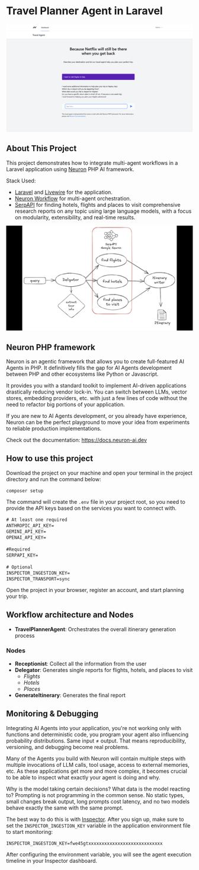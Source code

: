 # Travel Planner Agent in Laravel 

![Neuron Travel Planner Agent](public/images/screen.png)

## About This Project

This project demonstrates how to integrate multi-agent workflows in a Laravel application 
using [Neuron](https://docs.neuron-ai.dev) PHP AI framework.

Stack Used:

- [Laravel](https://laravel.com) and [Livewire](https://livewire.laravel.com/) for the application.
- [Neuron Workflow](https://docs.neuron-ai.dev/workflow/getting-started) for multi-agent orchestration.
- [SerpAPI](https://serpapi.com) for finding hotels, flights and places to visit comprehensive research reports on any topic using large language models,
  with a focus on modularity, extensibility, and real-time results.

![](public/images/chart.jpeg)

## Neuron PHP framework
Neuron is an agentic framework that allows you to create full-featured AI Agents in PHP.
It definitively fills the gap for AI Agents development between PHP and other ecosystems like Python or Javascript.

It provides you with a standard toolkit to implement AI-driven applications drastically reducing vendor lock-in.
You can switch between LLMs, vector stores, embedding providers, etc. with just a few lines of code without the
need to refactor big portions of your application.

If you are new to AI Agents development, or you already have experience, Neuron can be the perfect playground
to move your idea from experiments to reliable production implementations.

Check out the documentation: https://docs.neuron-ai.dev

## How to use this project
Download the project on your machine and open your terminal in the project directory and run the command below:

```
composer setup
```

The command will create the `.env` file in your project root, so you need to provide the API keys based on
the services you want to connect with.

```dotenv
# At least one required
ANTHROPIC_API_KEY=
GEMINI_API_KEY=
OPENAI_API_KEY=

#Required
SERPAPI_KEY=

# Optional
INSPECTOR_INGESTION_KEY=
INSPECTOR_TRANSPORT=sync
```

Open the project in your browser, register an account, and start planning your trip.

## Workflow architecture and Nodes

- **TravelPlannerAgent**: Orchestrates the overall itinerary generation process

### Nodes

- **Receptionist**: Collect all the information from the user
- **Delegator**: Generates single reports for flights, hotels, and places to visit
    - *Flights*
    - *Hotels*
    - *Places*
- **GenerateItinerary**: Generates the final report

## Monitoring & Debugging

Integrating AI Agents into your application, you're not working only with functions and deterministic code,
you program your agent also influencing probability distributions. Same input ≠ output.
That means reproducibility, versioning, and debugging become real problems.

Many of the Agents you build with Neuron will contain multiple steps with multiple invocations of LLM calls,
tool usage, access to external memories, etc. As these applications get more and more complex, it becomes crucial
to be able to inspect what exactly your agent is doing and why.

Why is the model taking certain decisions? What data is the model reacting to? Prompting is not programming
in the common sense. No static types, small changes break output, long prompts cost latency,
and no two models behave exactly the same with the same prompt.

The best way to do this is with [Inspector](https://inspector.dev). After you sign up,
make sure to set the `INSPECTOR_INGESTION_KEY` variable in the application environment file to start monitoring:

```dotenv
INSPECTOR_INGESTION_KEY=fwe45gtxxxxxxxxxxxxxxxxxxxxxxxxxxxx
```

After configuring the environment variable, you will see the agent execution timeline in your Inspector dashboard.
